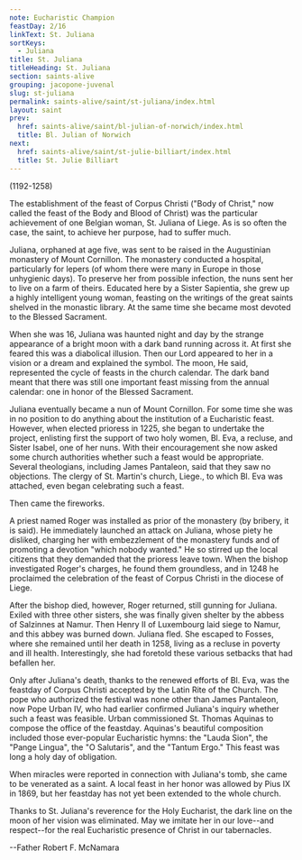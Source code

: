 ```yaml
---
note: Eucharistic Champion
feastDay: 2/16
linkText: St. Juliana
sortKeys:
  - Juliana
title: St. Juliana
titleHeading: St. Juliana
section: saints-alive
grouping: jacopone-juvenal
slug: st-juliana
permalink: saints-alive/saint/st-juliana/index.html
layout: saint
prev:
  href: saints-alive/saint/bl-julian-of-norwich/index.html
  title: Bl. Julian of Norwich
next:
  href: saints-alive/saint/st-julie-billiart/index.html
  title: St. Julie Billiart
---
```

(1192-1258)

The establishment of the feast of Corpus Christi ("Body of Christ," now called the feast of the Body and Blood of Christ) was the particular achievement of one Belgian woman, St. Juliana of Liege. As is so often the case, the saint, to achieve her purpose, had to suffer much.

Juliana, orphaned at age five, was sent to be raised in the Augustinian monastery of Mount Cornillon. The monastery conducted a hospital, particularly for lepers (of whom there were many in Europe in those unhygienic days). To preserve her from possible infection, the nuns sent her to live on a farm of theirs. Educated here by a Sister Sapientia, she grew up a highly intelligent young woman, feasting on the writings of the great saints shelved in the monastic library. At the same time she became most devoted to the Blessed Sacrament.

When she was 16, Juliana was haunted night and day by the strange appearance of a bright moon with a dark band running across it. At first she feared this was a diabolical illusion. Then our Lord appeared to her in a vision or a dream and explained the symbol. The moon, He said, represented the cycle of feasts in the church calendar. The dark band meant that there was still one important feast missing from the annual calendar: one in honor of the Blessed Sacrament.

Juliana eventually became a nun of Mount Cornillon. For some time she was in no position to do anything about the institution of a Eucharistic feast. However, when elected prioress in 1225, she began to undertake the project, enlisting first the support of two holy women, Bl. Eva, a recluse, and Sister Isabel, one of her nuns. With their encouragement she now asked some church authorities whether such a feast would be appropriate. Several theologians, including James Pantaleon, said that they saw no objections. The clergy of St. Martin's church, Liege., to which Bl. Eva was attached, even began celebrating such a feast.

Then came the fireworks.

A priest named Roger was installed as prior of the monastery (by bribery, it is said). He immediately launched an attack on Juliana, whose piety he disliked, charging her with embezzlement of the monastery funds and of promoting a devotion "which nobody wanted." He so stirred up the local citizens that they demanded that the prioress leave town. When the bishop investigated Roger's charges, he found them groundless, and in 1248 he proclaimed the celebration of the feast of Corpus Christi in the diocese of Liege.

After the bishop died, however, Roger returned, still gunning for Juliana. Exiled with three other sisters, she was finally given shelter by the abbess of Salzinnes at Namur. Then Henry II of Luxembourg laid siege to Namur, and this abbey was burned down. Juliana fled. She escaped to Fosses, where she remained until her death in 1258, living as a recluse in poverty and ill health. Interestingly, she had foretold these various setbacks that had befallen her.

Only after Juliana's death, thanks to the renewed efforts of Bl. Eva, was the feastday of Corpus Christi accepted by the Latin Rite of the Church. The pope who authorized the festival was none other than James Pantaleon, now Pope Urban IV, who had earlier confirmed Juliana's inquiry whether such a feast was feasible. Urban commissioned St. Thomas Aquinas to compose the office of the feastday. Aquinas's beautiful composition included those ever-popular Eucharistic hymns: the "Lauda Sion", the "Pange Lingua", the "O Salutaris", and the "Tantum Ergo." This feast was long a holy day of obligation.

When miracles were reported in connection with Juliana's tomb, she came to be venerated as a saint. A local feast in her honor was allowed by Pius IX in 1869, but her feastday has not yet been extended to the whole church.

Thanks to St. Juliana's reverence for the Holy Eucharist, the dark line on the moon of her vision was eliminated. May we imitate her in our love--and respect--for the real Eucharistic presence of Christ in our tabernacles.

\--Father Robert F. McNamara